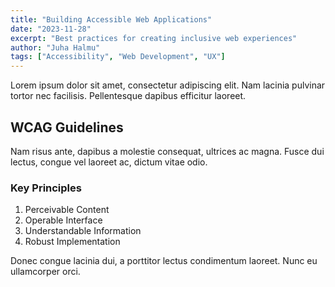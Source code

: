 ```yaml
---
title: "Building Accessible Web Applications"
date: "2023-11-28"
excerpt: "Best practices for creating inclusive web experiences"
author: "Juha Halmu"
tags: ["Accessibility", "Web Development", "UX"]
---
```


Lorem ipsum dolor sit amet, consectetur adipiscing elit. Nam lacinia pulvinar tortor nec facilisis. Pellentesque dapibus efficitur laoreet.

## WCAG Guidelines

Nam risus ante, dapibus a molestie consequat, ultrices ac magna. Fusce dui lectus, congue vel laoreet ac, dictum vitae odio.

### Key Principles

1. Perceivable Content
2. Operable Interface
3. Understandable Information
4. Robust Implementation

Donec congue lacinia dui, a porttitor lectus condimentum laoreet. Nunc eu ullamcorper orci.
